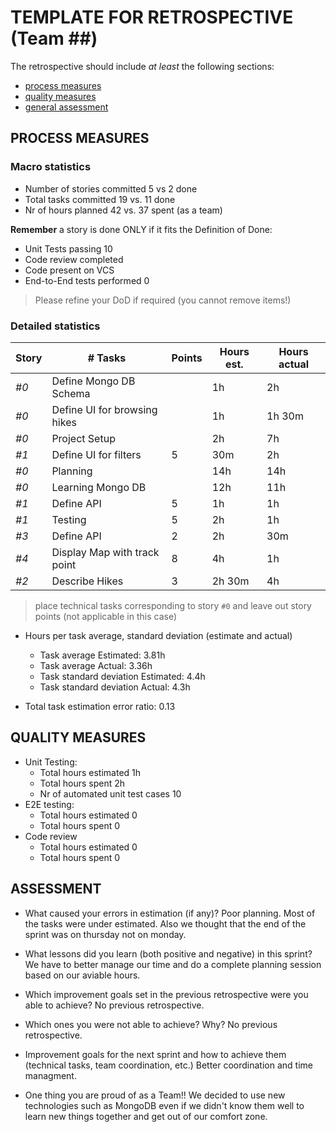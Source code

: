 TEMPLATE FOR RETROSPECTIVE (Team ##)
=====================================

The retrospective should include _at least_ the following
sections:

- [process measures](#process-measures)
- [quality measures](#quality-measures)
- [general assessment](#assessment)

## PROCESS MEASURES 

### Macro statistics

- Number of stories committed 5 vs 2 done 
- Total tasks committed 19 vs. 11 done 
- Nr of hours planned 42 vs. 37 spent (as a team)

**Remember** a story is done ONLY if it fits the Definition of Done:
 
- Unit Tests passing 10
- Code review completed 
- Code present on VCS
- End-to-End tests performed 0

> Please refine your DoD if required (you cannot remove items!) 

### Detailed statistics

| Story  | # Tasks | Points | Hours est. | Hours actual |
|--------|---------|--------|------------|--------------|
| _#0_   | Define Mongo DB Schema        |       |  1h          |     2h         |
| _#0_   | Define UI for browsing hikes  |       | 1h           |        1h 30m      |
| _#0_   | Project Setup                 |       | 2h           |     7h         |
| _#1_   | Define UI for filters         |   5    |  30m          |      2h        |
| _#0_   | Planning                      |       |    14h       |        14h      |
| _#0_   | Learning Mongo DB             |       |     12h       |         11h     |
| _#1_   | Define API                    |   5    |     1h    |      1h        |
| _#1_   | Testing                       |    5   |    2h        |    1h          |
| _#3_   | Define API                    |    2   |     2h       |      30m        |
| _#4_   | Display Map with track point  |   8    |    4h        |       1h   |
| _#2_   | Describe Hikes                |   3    |      2h 30m      |     4h         |
   

> place technical tasks corresponding to story `#0` and leave out story points (not applicable in this case)

- Hours per task average, standard deviation (estimate and actual)
  - Task average Estimated: 3.81h
  - Task average Actual: 3.36h
  - Task standard deviation Estimated: 4.4h
  - Task standard deviation Actual: 4.3h

- Total task estimation error ratio: 0.13

  
## QUALITY MEASURES 

- Unit Testing:
  - Total hours estimated 1h
  - Total hours spent 2h
  - Nr of automated unit test cases 10 
- E2E testing:
  - Total hours estimated 0
  - Total hours spent 0
- Code review 
  - Total hours estimated 0
  - Total hours spent 0
  


## ASSESSMENT

- What caused your errors in estimation (if any)?
Poor planning. Most of the tasks were under estimated.
Also we thought that the end of the sprint was on thursday not on monday.

- What lessons did you learn (both positive and negative) in this sprint?
We have to better manage our time and do a complete planning session based on our aviable hours.

- Which improvement goals set in the previous retrospective were you able to achieve? 
No previous retrospective.
  
- Which ones you were not able to achieve? Why?
No previous retrospective.

- Improvement goals for the next sprint and how to achieve them (technical tasks, team coordination, etc.)
Better coordination and time managment.

- One thing you are proud of as a Team!!
We decided to use new technologies such as MongoDB even if we didn't know them well to learn new things together and get out of our comfort zone.

